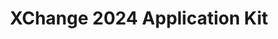 ---
title: XChange 2024 Application Kit
redirect_to: https://drive.google.com/drive/folders/1jTDfC0tShJwK0bAETV-iMiSLkp0HHvKS
redirect_from: 
  - /XC24ParticipantAppKit
  - /xc24participantappkit
---